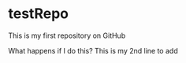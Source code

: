 # testRepo
This is my first repository on GitHub

What happens if I do this?
This is my 2nd line to add

